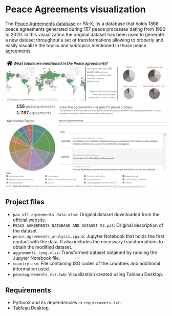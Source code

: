 # Peace Agreements visualization
The [Peace Agreements database](https://www.peaceagreements.org) or PA-X, its a database that holds 1868 peace agreements generated during 157 peace processes dating from 1990 to 2020.
In this visualization the original dataset has been used to generate a new dataset throughout a set of transformations allowing to properly and easily visualize the topics and subtopics mentioned in those peace agreements.

![Example Viz](https://github.com/boschmateo/peaceagreements/blob/main/viz_example.png?raw=true)
## Project files

* `pax_all_agreements_data.xlsx`: Original dataset downloaded from the official [website](https://www.peaceagreements.org/search).
* `PEACE AGREEMENTS DATABASE AND DATASET V3.pdf`: Original description of the dataset.
* `peace_agreements_analysis.ipynb`: Jupyter Notebook that holds the first contact with the data. It also includes the necessary transformations to obtain the modified dataset.
* `aggrements_long.xlsx`: Transformed dataset obtained by running the Jupyter Notebook file.
* `country.csv`: File containing ISO codes of the countries and additional information used.
* `peaceagreements_viz.twb`: Visualization created using Tableau Desktop.

## Requirements

* Python3 and its dependencies in `requirements.txt`.
* Tableau Desktop.
